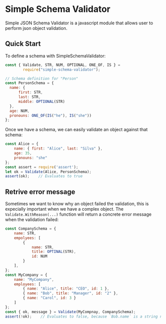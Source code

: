# Simple Schema Validator

Simple JSON Schema Validator is a javascript module that allows user to perform json object validation.

## Quick Start

To define a schema with SimpleSchemaValidator:
```js
const { Validate, STR, NUM, OPTIONAL, ONE_OF, IS } =
        require("simple-schema-validator");

// Schema definition for "Person"
const PersonSchema = {
  name: {
      first: STR,
      last: STR,
      middle: OPTIONAL(STR)
  },
  age: NUM,
  pronouns: ONE_OF(IS("he"), IS("she"))
};
```
Once we have a schema, we can easily validate an object against that schema:
```js
const Alice = {
    name: { first: "Alice", last: "Silva" },
    age: 35,
    pronouns: "she"
};
const assert = require('assert');  
let ok = Validate(Alice, PersonSchema);
assert(ok);    // Evaluates to true
```
## Retrive error message
Sometimes we want to know why an object failed the validation, this is expecially important when we have a complex object. The `Validate.WithReason(...)` function will return a concrete error message when the validation failed:
```js
const CompanySchema = {
    name: STR,
    empolyees: [
        {
            name: STR,
            title: OPTINAL(STR),
            id: NUM
        }
    ],
};
const MyCompany = {
    name: "MyCompany",
    employees: [
        { name: "Alice", title: "CEO", id: 1 },
        { name: "Bob", title: "Manager", id: "2" },
        { name: "Carol", id: 3 }
    ]
};
const { ok, message } = Validate(MyCompnay, CompanySchema);
assert(!ok);    // Evaluates to false, because `Bob.name` is a string not an object
```
